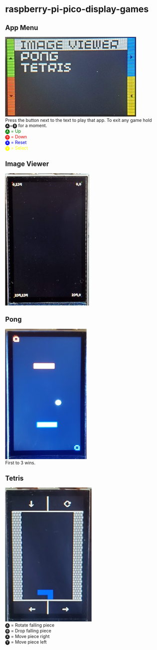 # raspberry-pi-pico-display-games

## App Menu
![Screenshot](/game_menu.jpg)<br/>
Press the button next to the text to play that app. To exit any game hold 🅐+🅑 for a moment.<br />
<span style="color:green">&#x1f150; = Up</span><br />
<span style="color:red">&#x1f151; = Down</span><br />
<span style="color:blue">&#x1f167; = Reset</span><br />
<span style="color:yellow">&#x1f168; = Select</span><br />

## Image Viewer
![Screenshot](/debug.png)<br />

## Pong
![Screenshot](/pong.png)<br />
First to 3 wins.

## Tetris
![Screenshot](/tetris.png)<br />
&#x1f150; = Rotate falling piece<br />
&#x1f151; = Drop falling piece<br />
&#x1f167; = Move piece right<br />
&#x1f168; = Move piece left<br />

